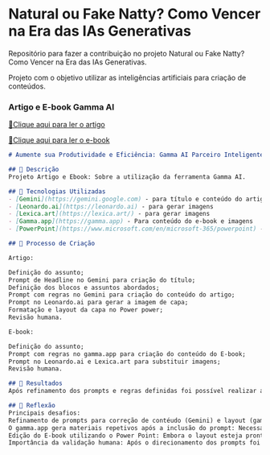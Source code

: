 # Natural ou Fake Natty? Como Vencer na Era das IAs Generativas

Repositório para fazer a contribuição no projeto Natural ou Fake Natty? Como Vencer na Era das IAs Generativas.

Projeto com o objetivo utilizar as inteligências artificiais para criação de conteúdos.

### Artigo e E-book Gamma AI

<a href="https://web.dio.me/articles/parceiro-inteligente-para-criar-conteudo?back=%2Farticles&open-modal=true&page=1&order=oldest"> 📕Clique aqui para ler o artigo</a>

<a href=""> 📕Clique aqui para ler o e-book</a>


```markdown
# Aumente sua Produtividade e Eficiência: Gamma AI Parceiro Inteligente para Criar Conteúdo ;)

## 📒 Descrição
Projeto Artigo e Ebook: Sobre a utilização da ferramenta Gamma AI.

## 🤖 Tecnologias Utilizadas
- [Gemini](https://gemini.google.com) - para título e conteúdo do artigo
- [Leonardo.ai](https://leonardo.ai) - para gerar imagens
- [Lexica.art](https://lexica.art/) - para gerar imagens
- [Gamma.app](https://gamma.app) - Para conteúdo do e-book e imagens
- [PowerPoint](https://www.microsoft.com/en/microsoft-365/powerpoint) - Para formatação de banners e Layouts

## 🧐 Processo de Criação

Artigo:

Definição do assunto;
Prompt de Headline no Gemini para criação do título;
Definição dos blocos e assuntos abordados;
Prompt com regras no Gemini para criação do conteúdo do artigo;
Prompt no Leonardo.ai para gerar a imagem de capa;
Formatação e layout da capa no Power power;
Revisão humana.

E-book:

Definição do assunto;
Prompt com regras no gamma.app para criação do conteúdo do E-book;
Prompt no Leonardo.ai e Lexica.art para substituir imagens;
Revisão humana.

## 🚀 Resultados
Após refinamento dos prompts e regras definidas foi possível realizar ambos conteúdos de forma rápida. Note-se um ganho de tempo para próximos trabalhos semelhantes.

## 💭 Reflexão
Principais desafios:
Refinamento de prompts para correção de contéudo (Gemini) e layout (gamma.app);
O gamma.app gera materiais repetivos após a inclusão do prompt: Necessário refinamento do layout utilizando recursos da ferramenta, mas houve ganho de tempo na construção do layout;
Edição do E-book utilizando o Power Point: Embora o layout esteja pronto é necessário fazer alterações e inclusões para criar identidade visual do material;
Importância da validação humana: Após o direcionamento dos prompts foi necessário inclusão de novas regras para refinamento dos materiais.

```

